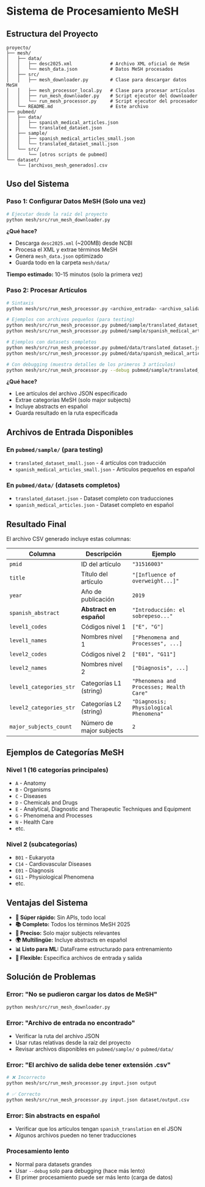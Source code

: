 # Sistema de Procesamiento MeSH

## Estructura del Proyecto

```
proyecto/
├── mesh/
│   ├── data/
│   │   ├── desc2025.xml              # Archivo XML oficial de MeSH
│   │   └── mesh_data.json            # Datos MeSH procesados
│   ├── src/
│   │   ├── mesh_downloader.py        # Clase para descargar datos MeSH
│   │   ├── mesh_processor_local.py   # Clase para procesar artículos
│   │   ├── run_mesh_downloader.py    # Script ejecutor del downloader
│   │   └── run_mesh_processor.py     # Script ejecutor del procesador
│   └── README.md                     # Este archivo
├── pubmed/
│   ├── data/
│   │   ├── spanish_medical_articles.json
│   │   └── translated_dataset.json
│   ├── sample/
│   │   ├── spanish_medical_articles_small.json
│   │   └── translated_dataset_small.json
│   └── src/
│       └── [otros scripts de pubmed]
└── dataset/
    └── [archivos_mesh_generados].csv
```

## Uso del Sistema

### Paso 1: Configurar Datos MeSH (Solo una vez)

```bash
# Ejecutar desde la raíz del proyecto
python mesh/src/run_mesh_downloader.py
```

**¿Qué hace?**
- Descarga `desc2025.xml` (~200MB) desde NCBI
- Procesa el XML y extrae términos MeSH
- Genera `mesh_data.json` optimizado
- Guarda todo en la carpeta `mesh/data/`

**Tiempo estimado:** 10-15 minutos (solo la primera vez)

### Paso 2: Procesar Artículos

```bash
# Sintaxis
python mesh/src/run_mesh_processor.py <archivo_entrada> <archivo_salida>

# Ejemplos con archivos pequeños (para testing)
python mesh/src/run_mesh_processor.py pubmed/sample/translated_dataset_small.json dataset/translated_dataset_small.csv
python mesh/src/run_mesh_processor.py pubmed/sample/spanish_medical_articles_small.json dataset/spanish_medical_articles_small.csv

# Ejemplos con datasets completos
python mesh/src/run_mesh_processor.py pubmed/data/translated_dataset.json dataset/translated_dataset.csv
python mesh/src/run_mesh_processor.py pubmed/data/spanish_medical_articles.json dataset/spanish_medical_articles.csv

# Con debugging (muestra detalles de los primeros 3 artículos)
python mesh/src/run_mesh_processor.py --debug pubmed/sample/translated_dataset_small.json dataset/debug_test.csv
```

**¿Qué hace?**
- Lee artículos del archivo JSON especificado
- Extrae categorías MeSH (solo major subjects)
- Incluye abstracts en español
- Guarda resultado en la ruta especificada

## Archivos de Entrada Disponibles

### En `pubmed/sample/` (para testing)
- `translated_dataset_small.json` - 4 artículos con traducción
- `spanish_medical_articles_small.json` - Artículos pequeños en español

### En `pubmed/data/` (datasets completos)
- `translated_dataset.json` - Dataset completo con traducciones
- `spanish_medical_articles.json` - Dataset completo en español

## Resultado Final

El archivo CSV generado incluye estas columnas:

| Columna | Descripción | Ejemplo |
|---------|-------------|---------|
| `pmid` | ID del artículo | `"31516003"` |
| `title` | Título del artículo | `"[Influence of overweight...]"` |
| `year` | Año de publicación | `2019` |
| `spanish_abstract` | **Abstract en español** | `"Introducción: el sobrepeso..."` |
| `level1_codes` | Códigos nivel 1 | `["E", "G"]` |
| `level1_names` | Nombres nivel 1 | `["Phenomena and Processes", ...]` |
| `level2_codes` | Códigos nivel 2 | `["E01", "G11"]` |
| `level2_names` | Nombres nivel 2 | `["Diagnosis", ...]` |
| `level1_categories_str` | Categorías L1 (string) | `"Phenomena and Processes; Health Care"` |
| `level2_categories_str` | Categorías L2 (string) | `"Diagnosis; Physiological Phenomena"` |
| `major_subjects_count` | Número de major subjects | `2` |

## Ejemplos de Categorías MeSH

### Nivel 1 (16 categorías principales)
- `A` - Anatomy
- `B` - Organisms  
- `C` - Diseases
- `D` - Chemicals and Drugs
- `E` - Analytical, Diagnostic and Therapeutic Techniques and Equipment
- `G` - Phenomena and Processes
- `N` - Health Care
- etc.

### Nivel 2 (subcategorías)
- `B01` - Eukaryota
- `C14` - Cardiovascular Diseases
- `E01` - Diagnosis
- `G11` - Physiological Phenomena
- etc.


## Ventajas del Sistema

- **🚀 Súper rápido:** Sin APIs, todo local
- **📚 Completo:** Todos los términos MeSH 2025
- **🎯 Preciso:** Solo major subjects relevantes
- **🌍 Multilingüe:** Incluye abstracts en español
- **📊 Listo para ML:** DataFrame estructurado para entrenamiento
- **🔧 Flexible:** Especifica archivos de entrada y salida

## Solución de Problemas

### Error: "No se pudieron cargar los datos de MeSH"
```bash
python mesh/src/run_mesh_downloader.py
```

### Error: "Archivo de entrada no encontrado"
- Verificar la ruta del archivo JSON
- Usar rutas relativas desde la raíz del proyecto
- Revisar archivos disponibles en `pubmed/sample/` o `pubmed/data/`

### Error: "El archivo de salida debe tener extensión .csv"
```bash
# ❌ Incorrecto
python mesh/src/run_mesh_processor.py input.json output

# ✅ Correcto  
python mesh/src/run_mesh_processor.py input.json dataset/output.csv
```

### Error: Sin abstracts en español
- Verificar que los artículos tengan `spanish_translation` en el JSON
- Algunos archivos pueden no tener traducciones

### Procesamiento lento
- Normal para datasets grandes
- Usar `--debug` solo para debugging (hace más lento)
- El primer procesamiento puede ser más lento (carga de datos)
